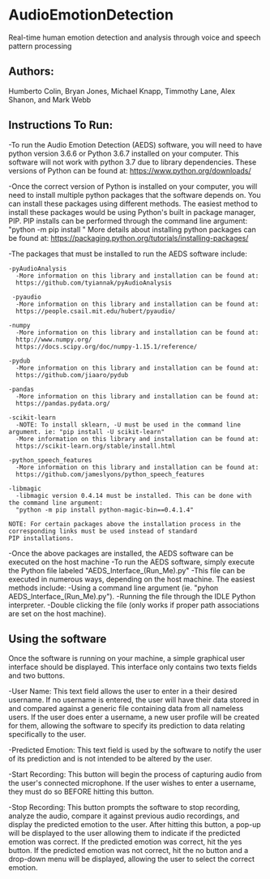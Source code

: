 # AudioEmotionDetection
Real-time human emotion detection and analysis through voice and speech pattern processing
## Authors: 
Humberto Colin, Bryan Jones, Michael Knapp, Timmothy Lane, Alex Shanon, and Mark Webb

## Instructions To Run:
-To run the Audio Emotion Detection (AEDS) software, you will need to have python version 3.6.6 or Python 3.6.7 installed on your
 computer. This software will not work with python 3.7 due to library dependencies. These versions of Python can be found at:
 https://www.python.org/downloads/
 
 -Once the correct version of Python is installed on your computer, you will need to install multiple python packages that the
  software depends on. You can install these packages using different methods. The easiest method to install these packages
  would be using Python's built in package manager, PIP. PIP installs can be performed through the command line argument:
  "python -m pip install <package name>"
  More details about installing python packages can be found at:
  https://packaging.python.org/tutorials/installing-packages/
  
  -The packages that must be installed to run the AEDS software include:
    
    -pyAudioAnalysis
      -More information on this library and installation can be found at:
      https://github.com/tyiannak/pyAudioAnalysis
      
     -pyaudio
      -More information on this library and installation can be found at:
      https://people.csail.mit.edu/hubert/pyaudio/
    
    -numpy
      -More information on this library and installation can be found at:
      http://www.numpy.org/
      https://docs.scipy.org/doc/numpy-1.15.1/reference/
    
    -pydub
      -More information on this library and installation can be found at:
      https://github.com/jiaaro/pydub
   
    -pandas
      -More information on this library and installation can be found at:
      https://pandas.pydata.org/
   
    -scikit-learn
      -NOTE: To install sklearn, -U must be used in the command line argument. ie: "pip install -U scikit-learn"
      -More information on this library and installation can be found at:
      https://scikit-learn.org/stable/install.html
   
    -python_speech_features
      -More information on this library and installation can be found at:
      https://github.com/jameslyons/python_speech_features
   
    -libmagic
      -libmagic version 0.4.14 must be installed. This can be done with the command line argument:
      "python -m pip install python-magic-bin==0.4.1.4"
      
    NOTE: For certain packages above the installation process in the corresponding links must be used instead of standard
    PIP installations.
    
  -Once the above packages are installed, the AEDS software can be executed on the host machine
  -To run the AEDS software, simply execute the Python file labeled "AEDS_Interface_(Run_Me).py"
    -This file can be executed in numerous ways, depending on the host machine. The easiest methods include:
      -Using a command line argument (ie. "pyhon AEDS_Interface_(Run_Me).py").
      -Running the file through the IDLE Python interpreter.
      -Double clicking the file (only works if proper path associations are set on the host machine).
      
## Using the software
Once the software is running on your machine, a simple graphical user interface should be displayed. This interface only
contains two texts fields and two buttons.

 -User Name: This text field allows the user to enter in a their desired username. If no username is entered, the user will
  have their data stored in and compared against a generic file containing data from all nameless users. If the user does enter
  a username, a new user profile will be created for them, allowing the software to specify its prediction to data relating
  specifically to the user.
  
 -Predicted Emotion: This text field is used by the software to notify the user of its prediction and is not intended to be
  altered by the user.
  
 -Start Recording: This button will begin the process of capturing audio from the user's connected microphone. If the user
  wishes to enter a username, they must do so BEFORE hitting this button.
  
 -Stop Recording: This button prompts the software to stop recording, analyze the audio, compare it against previous audio
  recordings, and display the predicted emotion to the user. After hitting this button, a pop-up will be displayed to the user
  allowing them to indicate if the predicted emotion was correct. If the predicted emotion was correct, hit the yes button. If
  the predicted emotion was not correct, hit the no button and a drop-down menu will be displayed, allowing the user to select
  the correct emotion.
